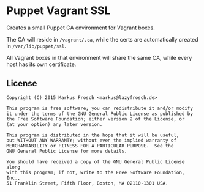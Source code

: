 Puppet Vagrant SSL
==================

Creates a small Puppet CA environment for Vagrant boxes.

The CA will reside in `/vagrant/.ca`, while the certs are automatically created in `/var/lib/puppet/ssl`.

All Vagrant boxes in that environment will share the same CA, while every host has its own certificate.

## License

    Copyright (C) 2015 Markus Frosch <markus@lazyfrosch.de>

    This program is free software; you can redistribute it and/or modify
    it under the terms of the GNU General Public License as published by
    the Free Software Foundation; either version 2 of the License, or
    (at your option) any later version.

    This program is distributed in the hope that it will be useful,
    but WITHOUT ANY WARRANTY; without even the implied warranty of
    MERCHANTABILITY or FITNESS FOR A PARTICULAR PURPOSE.  See the
    GNU General Public License for more details.

    You should have received a copy of the GNU General Public License along
    with this program; if not, write to the Free Software Foundation, Inc.,
    51 Franklin Street, Fifth Floor, Boston, MA 02110-1301 USA.
